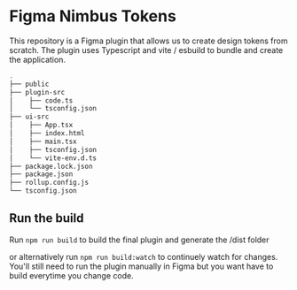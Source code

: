 # Figma Nimbus Tokens

This repository is a Figma plugin that allows us to create design tokens from scratch. The plugin uses Typescript and vite / esbuild to bundle and create the application.

```bash
.
├── public
├── plugin-src
│    ├── code.ts
│    └── tsconfig.json
├── ui-src
│    ├── App.tsx
│    ├── index.html
│    ├── main.tsx
│    ├── tsconfig.json
│    └── vite-env.d.ts
├── package.lock.json
├── package.json
├── rollup.config.js
└── tsconfig.json
```

## Run the build

Run `npm run build` to build the final plugin and generate the /dist folder

or alternatively run `npm run build:watch` to continuely watch for changes. You'll still need to run the plugin manually in Figma but you want have to build everytime you change code.

